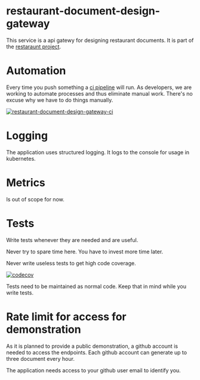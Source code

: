 # restaurant-document-design-gateway
This service is a api gatewy for designing restaurant documents.
It is part of the [restaraunt project](https://github.com/KinNeko-De/restaurant).

# Automation
Every time you push something a [ci pipeline](.github/workflows/ci.yml) will run. As developers, we are working to automate processes and thus eliminate manual work. There's no excuse why we have to do things manually.

[![restaurant-document-design-gateway-ci](https://github.com/KinNeko-De/restaurant-document-design-gateway/actions/workflows/ci.yml/badge.svg)](https://github.com/KinNeko-De/restaurant-document-design-gateway/actions/workflows/ci.yml)

# Logging
The application uses structured logging. It logs to the console for usage in kubernetes.

# Metrics
Is out of scope for now.

# Tests
Write tests whenever they are needed and are useful.

Never try to spare time here. You have to invest more time later.

Never write useless tests to get high code coverage.

[![codecov](https://codecov.io/gh/KinNeko-De/restaurant-document-design-gateway/branch/main/graph/badge.svg?token=BoDmQQ8ol7)](https://codecov.io/gh/KinNeko-De/restaurant-document-design-gateway)

Tests need to be maintained as normal code. Keep that in mind while you write tests.

# Rate limit for access for demonstration
As it is planned to provide a public demonstration, a github account is needed to access the endpoints. Each github account can generate up to three document every hour.

The application needs access to your github user email to identify you.